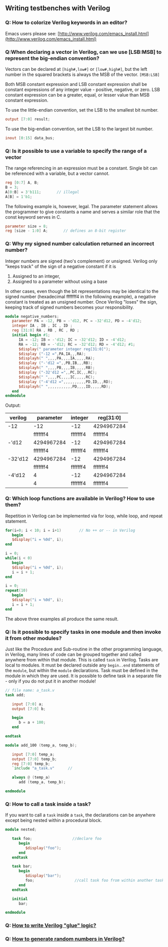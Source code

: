 ## Writing testbenches with Verilog

### Q: How to colorize Verilog keywords in an editor?

Emacs users please see: [http://www.verilog.com/emacs_install.html](http://www.verilog.com/emacs_install.html)

### Q:When declaring a vector in Verilog, can we use [LSB:MSB] to represent the big-endian convention?

Vectors can be declared at `[high#,low#]` or `[low#,high#]`, but the left number in the squared brackets is always the MSB of the vector. `[MSB:LSB]`

Both MSB constant expression and LSB constant expression shall be constant expressions of any integer value - positive, negative, or zero. LSB constant expression can be a greater, equal, or lesser value than MSB constant expression.

To use the little-endian convention, set the LSB to the smallest bit number.

```verilog
output [7:0] result;
```

To use the big-endian convention, set the LSB to the largest bit number.

```verilog
inout [0:15] data_bus;
```

### Q: Is it possible to use a variable to specify the range of a vector

The range referencing in an expression must be a constant. Single bit can be referenced with a variable, but a vector cannot.

```verilog
reg [0:7] A, B;
B = 3;
A[0:B] = 3'b111;       // illegal
A[B] = 1'b1;
```

The following example is, however, legal. The parameter statement allows the programmer to give constants a name and serves a similar role that the const keyword serves in C.

```verilog
parameter size = 8;
reg [size - 1:0] A;       // defines an 8-bit register
```

### Q: Why my signed number calculation returned an incorrect number?

Integer numbers are signed (two's complement) or unsigned. Verilog only "keeps track" of the sign of a negative constant if it is 

1. Assigned to an integer,
2. Assigned to a parameter without using a base

In other cases, even though the bit representations may be identical to the signed number (hexadecimal fffffff4 in the following example), a negative constant is treated as an unsigned number. Once Verilog "loses" the sign, keeping track of signed numbers becomes your responsibility.

```verilog
module negative_numbers;
   parameter PA = -12, PB = -'d12, PC = -32'd12, PD = -4'd12;
   integer IA , IB , IC , ID ;
   reg [31:0] RA , RB , RC , RD ;
   initial begin #1;
      IA = -12; IB = -'d12; IC = -32'd12; ID = -4'd12;
      RA = -12; RB = -'d12; RC = -32'd12; RD = -4'd12; #1;
      $display(" parameter integer reg[31:0]");
      $display ("-12 =",PA,IA,,,RA);
      $displayh(" ",,,,PA,,,,IA,,,,,RA);
      $display ("-'d12 =",,PB,IB,,,RB);
      $displayh(" ",,,,PB,,,,IB,,,,,RB);
      $display ("-32'd12 =",,PC,IC,,,RC);
      $displayh(" ",,,,PC,,,,IC,,,,,RC);
      $display ("-4'd12 =",,,,,,,,,,PD,ID,,,RD);
      $displayh(" ",,,,,,,,,,,PD,,,,ID,,,,,RD);
   end
endmodule
```

Output:

| verilog | parameter | integer | reg[31:0] |
|-|-----------|---------|-----------|
| -12 | -12 | -12 | 4294967284 |
| | fffffff4 | fffffff4 | fffffff4 |
| -'d12 | 4294967284 | -12 | 4294967284 |
| | fffffff4 | fffffff4 | fffffff4 |
| -32'd12 | 4294967284 | -12 | 4294967284 |
| | fffffff4 | fffffff4 | fffffff4 |
| -4'd12 | 4 | -12 | 4294967284 |
| | 4 | fffffff4 | fffffff4 |
   

### Q: Which loop functions are available in Verilog? How to use them?

Repetition in Verilog can be implemented via for loop, while loop, and repeat statement.

```verilog
for(i=0; i < 10; i = i+1)        // No ++ or -- in Verilog
   begin
   $display("i = %0d", i);
end
```

```verilog
i = 0;
while(i < 0)
   begin
   $display("i = %0d", i);
   i = i + 1;
end
```

```verilog
i = 0;
repeat(10)
   begin
   $display("i = %0d", i);
   i = i + 1;
end
```

The above three examples all produce the same result.


### Q: Is it possible to specify tasks in one module and then invoke it from other modules?

Just like the Procedure and Sub-routine in the other programming language, in Verilog, many lines of code can be grouped together and called anywhere from within that module. This is called `task` in Verilog. Tasks are local to modules. It must be declared outside any `begin..end` statements of the `module`, but within the `module` declarations. Task must be defined in the module in which they are used. It is possible to define task in a separate file - only if you do not put it in another module!

```verilog
// file name: a_task.v
task add;

   input [7:0] a;
   output [7:0] b;

   begin
      b = a + 100;
   end

endtask
```

```verilog
module add_100 (temp_a, temp_b);

   input [7:0] temp_a;
   output [7:0] temp_b;
   reg [7:0] temp_b;
   `include "a_task.v"      //

   always @ (temp_a)
      add (temp_a, temp_b);

endmodule
```
 

### Q: How to call a task inside a task?

If you want to call a `task` inside a `task`, the declarations can be anywhere except being nested within a procedural block.

```verilog
module nested;

   task foo;                  //declare foo
      begin
         $display("foo");
      end
   endtask

   task bar;
      begin
         $display("bar");
         foo;                  //call task foo from within another task
      end
   endtask

   initial
      bar;

endmodule
```

### Q: [How to write Verilog "glue" logic?](glue)

### Q: [How to generate random numbers in Verilog?](random)

 

